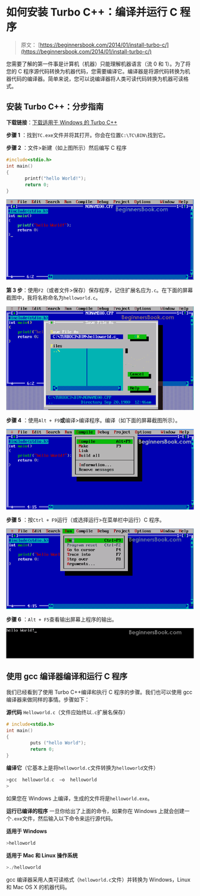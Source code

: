 # 如何安装 Turbo C++：编译并运行 C 程序

> 原文： [https://beginnersbook.com/2014/01/install-turbo-c/](https://beginnersbook.com/2014/01/install-turbo-c/)

您需要了解的第一件事是计算机（机器）只能理解机器语言（流 0 和 1）。为了将您的 C 程序源代码转换为机器代码，您需要编译它。编译器是将源代码转换为机器代码的编译器。简单来说，您可以说编译器将人类可读代码转换为机器可读格式。

## 安装 Turbo C++：分步指南

**下载链接**：[下载适用于 Windows 的 Turbo C++](https://download.cnet.com/TurboC-for-Windows/3000-2212_4-75786077.html)

**步骤 1** ：找到`TC.exe`文件并将其打开。你会在位置`C:\TC\BIN\`找到它。

**步骤 2** ：文件&gt;新建（如上图所示）然后编写 C 程序

```c
#include<stdio.h>
int main()
{
       printf("hello World!");
       return 0;
}
```

![first-C-program](img/8153ad8938e1406e575b973426e74cde.jpg)

**第 3 步**：使用`F2`（或者文件&gt;保存）保存程序，记住扩展名应为`.c`。在下面的屏幕截图中，我将名称命名为`helloworld.c`。

![save C program](img/fe7594daef99ba9dc694790d8205c933.jpg)

**步骤 4** ：使用`Alt + F9`**或**编译&gt;编译程序。编译（如下面的屏幕截图所示）。

![compile C program](img/86097aaf3fb2a76322a03bdb2d58341c.jpg)

**步骤 5** ：按`Ctrl + F9`运行（或选择运行&gt;在菜单栏中运行）C 程序。

![run C program](img/9fc01d8374049649dfc9c87676d50962.jpg)

**步骤 6** ：`Alt + F5`查看输出屏幕上程序的输出。

![output](img/808eaa3a22ef94482163dfc08ade399c.jpg)

## 使用 gcc 编译器编译和运行 C 程序

我们已经看到了使用 Turbo C++编译和执行 C 程序的步骤。我们也可以使用 gcc 编译器来做同样的事情。步骤如下：

**源代码** `Helloworld.c`（文件应始终以`.c`扩展名保存）

```c
# include<stdio.h>
int main()
{
         puts ("hello World");
         return 0;
}
```

**编译它**（它基本上是将`helloworld.c`文件转换为`helloworld`文件）

```c
>gcc  helloworld.c  –o  helloworld
>
```

如果您在 Windows 上编译，生成的文件将是`helloworld.exe`。

**运行已编译的程序**
一旦你给出了上面的命令，如果你在 Windows 上就会创建一个`.exe`文件，然后输入以下命令来运行源代码。

**适用于 Windows**

```c
>helloworld
```

**适用于 Mac 和 Linux 操作系统**

```c
>./helloworld
```

gcc 编译器采用人类可读格式（`helloworld.c`文件）并转换为 Windows，Linux 和 Mac OS X 的机器代码。